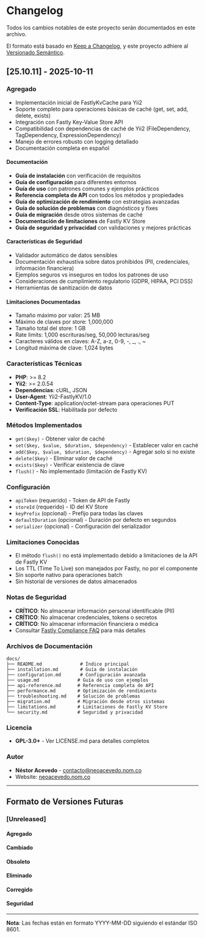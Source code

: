 # Changelog

Todos los cambios notables de este proyecto serán documentados en este archivo.

El formato está basado en [Keep a Changelog](https://keepachangelog.com/es-ES/1.0.0/),
y este proyecto adhiere al [Versionado Semántico](https://semver.org/lang/es/).

## [25.10.11] - 2025-10-11

### Agregado
- Implementación inicial de FastlyKvCache para Yii2
- Soporte completo para operaciones básicas de caché (get, set, add, delete, exists)
- Integración con Fastly Key-Value Store API
- Compatibilidad con dependencias de caché de Yii2 (FileDependency, TagDependency, ExpressionDependency)
- Manejo de errores robusto con logging detallado
- Documentación completa en español

#### Documentación
- **Guía de instalación** con verificación de requisitos
- **Guía de configuración** para diferentes entornos
- **Guía de uso** con patrones comunes y ejemplos prácticos
- **Referencia completa de API** con todos los métodos y propiedades
- **Guía de optimización de rendimiento** con estrategias avanzadas
- **Guía de solución de problemas** con diagnósticos y fixes
- **Guía de migración** desde otros sistemas de caché
- **Documentación de limitaciones** de Fastly KV Store
- **Guía de seguridad y privacidad** con validaciones y mejores prácticas

#### Características de Seguridad
- Validador automático de datos sensibles
- Documentación exhaustiva sobre datos prohibidos (PII, credenciales, información financiera)
- Ejemplos seguros vs inseguros en todos los patrones de uso
- Consideraciones de cumplimiento regulatorio (GDPR, HIPAA, PCI DSS)
- Herramientas de sanitización de datos

#### Limitaciones Documentadas
- Tamaño máximo por valor: 25 MB
- Máximo de claves por store: 1,000,000
- Tamaño total del store: 1 GB
- Rate limits: 1,000 escrituras/seg, 50,000 lecturas/seg
- Caracteres válidos en claves: A-Z, a-z, 0-9, -, _, ., ~
- Longitud máxima de clave: 1,024 bytes

### Características Técnicas
- **PHP**: >= 8.2
- **Yii2**: >= 2.0.54
- **Dependencias**: cURL, JSON
- **User-Agent**: Yii2-FastlyKV/1.0
- **Content-Type**: application/octet-stream para operaciones PUT
- **Verificación SSL**: Habilitada por defecto

### Métodos Implementados
- `get($key)` - Obtener valor de caché
- `set($key, $value, $duration, $dependency)` - Establecer valor en caché
- `add($key, $value, $duration, $dependency)` - Agregar solo si no existe
- `delete($key)` - Eliminar valor de caché
- `exists($key)` - Verificar existencia de clave
- `flush()` - No implementado (limitación de Fastly KV)

### Configuración
- `apiToken` (requerido) - Token de API de Fastly
- `storeId` (requerido) - ID del KV Store
- `keyPrefix` (opcional) - Prefijo para todas las claves
- `defaultDuration` (opcional) - Duración por defecto en segundos
- `serializer` (opcional) - Configuración del serializador

### Limitaciones Conocidas
- El método `flush()` no está implementado debido a limitaciones de la API de Fastly KV
- Los TTL (Time To Live) son manejados por Fastly, no por el componente
- Sin soporte nativo para operaciones batch
- Sin historial de versiones de datos almacenados

### Notas de Seguridad
- **CRÍTICO**: No almacenar información personal identificable (PII)
- **CRÍTICO**: No almacenar credenciales, tokens o secretos
- **CRÍTICO**: No almacenar información financiera o médica
- Consultar [Fastly Compliance FAQ](https://www.fastly.com/legal/compliance-law-faq) para más detalles

### Archivos de Documentación
```
docs/
├── README.md              # Índice principal
├── installation.md        # Guía de instalación
├── configuration.md       # Configuración avanzada
├── usage.md              # Guía de uso con ejemplos
├── api-reference.md      # Referencia completa de API
├── performance.md        # Optimización de rendimiento
├── troubleshooting.md    # Solución de problemas
├── migration.md          # Migración desde otros sistemas
├── limitations.md        # Limitaciones de Fastly KV Store
└── security.md           # Seguridad y privacidad
```

### Licencia
- **GPL-3.0+** - Ver LICENSE.md para detalles completos

### Autor
- **Néstor Acevedo** - contacto@neoacevedo.nom.co
- Website: [neoacevedo.nom.co](https://neoacevedo.nom.co)

---

## Formato de Versiones Futuras

### [Unreleased]
#### Agregado
#### Cambiado
#### Obsoleto
#### Eliminado
#### Corregido
#### Seguridad

---

**Nota**: Las fechas están en formato YYYY-MM-DD siguiendo el estándar ISO 8601.